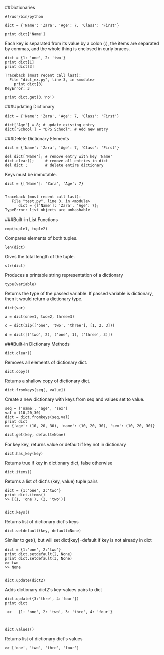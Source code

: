 ##Dictionaries

    #!/usr/bin/python

    dict = {'Name': 'Zara', 'Age': 7, 'Class': 'First'}

    print dict['Name']

Each key is separated from its value by a colon (:), the items are separated by commas, and the whole thing is enclosed in curly braces.


    dict = {1: 'one', 2: 'two'}
    print dict[1]
    print dict[3]

    Traceback (most recent call last):
      File "dict_ex.py", line 3, in <module>
        print dict[3]
    KeyError: 3

    print dict.get(3,'no')

###Updating Dictionary

    

    dict = {'Name': 'Zara', 'Age': 7, 'Class': 'First'}

    dict['Age'] = 8; # update existing entry
    dict['School'] = "DPS School"; # Add new entry


###Delete Dictionary Elements

    dict = {'Name': 'Zara', 'Age': 7, 'Class': 'First'}

    del dict['Name']; # remove entry with key 'Name'
    dict.clear();     # remove all entries in dict
    del dict ;        # delete entire dictionary

Keys must be immutable.


    dict = {['Name']: 'Zara', 'Age': 7}


    Traceback (most recent call last):
       File "test.py", line 3, in <module>
          dict = {['Name']: 'Zara', 'Age': 7};
    TypeError: list objects are unhashable




###Built-in List Functions


    cmp(tuple1, tuple2)


Compares elements of both tuples.
	

    len(dict)


Gives the total length of the tuple.


    str(dict)

Produces a printable string representation of a dictionary

    type(variable)

Returns the type of the passed variable. If passed variable is dictionary, then it would return a dictionary type.

	
    dict(var)

    a = dict(one=1, two=2, three=3)

    c = dict(zip(['one', 'two', 'three'], [1, 2, 3]))

    d = dict([('two', 2), ('one', 1), ('three', 3)])


    

###Built-in Dictionary Methods

    dict.clear()

Removes all elements of dictionary dict.


    dict.copy()

Returns a shallow copy of dictionary dict.
    

    dict.fromkeys(seq[, value])

Create a new dictionary with keys from seq and values set to value.

    seq = ('name', 'age', 'sex')
    val = (10,20,30)
    dict = dict.fromkeys(seq,val)
    print dict
    >> {'age': (10, 20, 30), 'name': (10, 20, 30), 'sex': (10, 20, 30)}

    dict.get(key, default=None)

For key key, returns value or default if key not in dictionary

	
    dict.has_key(key)

Returns true if key in dictionary dict, false otherwise

	
    dict.items()

Returns a list of dict's (key, value) tuple pairs


    dict = {1:'one', 2:'two'}
    print dict.items()
    >> [(1, 'one'), (2, 'two')]


    dict.keys()

Returns list of dictionary dict's keys


    dict.setdefault(key, default=None)

Similar to get(), but will set dict[key]=default if key is not already in dict

    dict = {1:'one', 2:'two'}
    print dict.setdefault(2, None)
    print dict.setdefault(3, None)
    >> two
    >> None


    dict.update(dict2)

Adds dictionary dict2's key-values pairs to dict


    dict.update({3:'thre', 4:'four'})
    print dict 

     >>   {1: 'one', 2: 'two', 3: 'thre', 4: 'four'}



    dict.values()

Returns list of dictionary dict's values
    
    >> ['one', 'two', 'thre', 'four']
    
    
    
    
    
    

